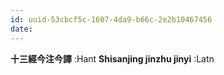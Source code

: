 ```yaml
---
id: uuid-53cbcf5c-1607-4da9-b66c-2e2b10467456
date: 
---
```


**十三經今注今譯** :Hant
**Shisanjing jinzhu jinyi** :Latn